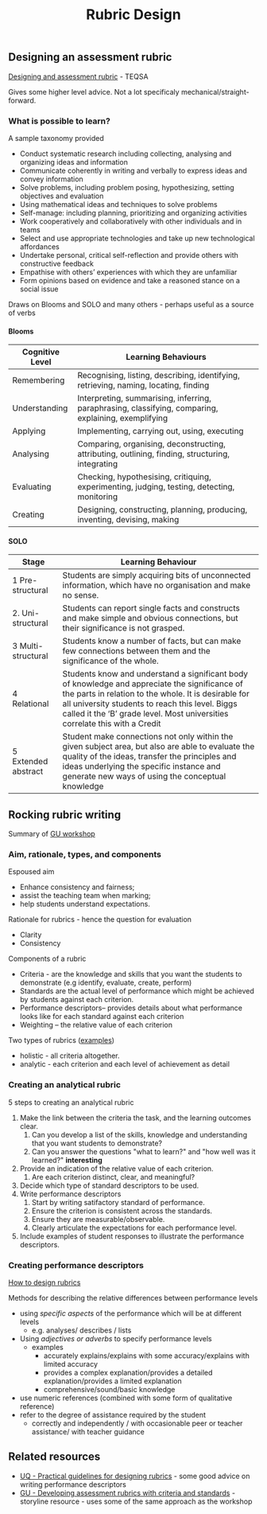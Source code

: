 ﻿---
title: Rubric Design
---
## Designing an assessment rubric

[Designing and assessment rubric](https://www.teqsa.gov.au/sites/default/files/2022-10/designing-assessment-rubric.pdf) - TEQSA

Gives some higher level advice. Not a lot specificaly mechanical/straight-forward.

### What is possible to learn?

A sample taxonomy provided

- Conduct systematic research including collecting, analysing and organizing ideas and information
- Communicate coherently in writing and verbally to express ideas and convey information
- Solve problems, including problem posing, hypothesizing, setting objectives and evaluation
- Using mathematical ideas and techniques to solve problems
- Self-manage: including planning, prioritizing and organizing activities
- Work cooperatively and collaboratively with other individuals and in teams
- Select and use appropriate technologies and take up new technological affordances
- Undertake personal, critical self-reflection and provide others with constructive feedback
- Empathise with others’ experiences with which they are unfamiliar
- Form opinions based on evidence and take a reasoned stance on a social issue

Draws on Blooms and SOLO and many others - perhaps useful as a source of verbs

#### Blooms

| Cognitive Level | Learning Behaviours |
| --- | --- |
| Remembering | Recognising, listing, describing, identifying, retrieving, naming, locating, finding |
| Understanding | Interpreting, summarising, inferring, paraphrasing, classifying, comparing, explaining, exemplifying |
| Applying | Implementing, carrying out, using, executing |
| Analysing| Comparing, organising, deconstructing, attributing, outlining, finding, structuring, integrating |
| Evaluating | Checking, hypothesising, critiquing, experimenting, judging, testing, detecting, monitoring |
| Creating | Designing, constructing, planning, producing, inventing, devising, making |

#### SOLO 

| Stage | Learning Behaviour |
| --- | --- |
| 1 Pre-structural | Students are simply acquiring bits of unconnected information, which have no organisation and make no sense. |
| 2. Uni-structural | Students can report single facts and constructs and make simple and obvious connections, but their significance is not grasped. |
| 3 Multi-structural | Students know a number of facts, but can make few connections between them and the significance of the whole. |
| 4 Relational | Students know and understand a significant body of knowledge and appreciate the significance of the parts in relation to the whole.  It is desirable for all university students to reach this level. Biggs called it the ‘B’ grade level. Most universities correlate this with a Credit |
| 5 Extended abstract | Student make connections not only within the given subject area, but also are able to evaluate the quality of the ideas, transfer the principles and ideas underlying the specific instance and generate new ways of using the conceptual knowledge |

## Rocking rubric writing

Summary of [GU workshop](https://griffitheduau.sharepoint.com/sites/LTSupportResources/SitePages/Rocking-Rubric-Writing(1).aspx)

### Aim, rationale, types, and components

Espoused aim 

- Enhance consistency and fairness;
- assist the teaching team when marking;
- help students understand expectations.

Rationale for rubrics  - hence the question for evaluation

- Clarity 
- Consistency

Components of a rubric 

- Criteria - are the knowledge and skills that you want the students to demonstrate (e.g identify, evaluate, create, perform)
- Standards are the actual level of performance which might be achieved by students against each criterion.
- Performance descriptors– provides details about what performance looks like for each standard against each criterion
- Weighting – the relative value of each criterion

Two types of rubrics ([examples](https://assessment.fiu.edu/resources/rubrics-and-curriculum-maps/_assets/rubrics/Developing%20Rubrics%20in%20Engineering%20-ABET.pdf))

- holistic - all criteria altogether.
- analytic - each criterion and each level of achievement as detail

### Creating an analytical rubric

5 steps to creating an analytical rubric

1. Make the link between the criteria the task, and the learning outcomes clear.
   1. Can you develop a list of the skills, knowledge and understanding that you want students to demonstrate?
   2. Can you answer the questions "what to learn?" and "how well was it learned?" **interesting**
2. Provide an indication of the relative value of each criterion.
   1. Are each criterion distinct, clear, and meaningful?
3. Decide which type of standard descriptors to be used.
4. Write performance descriptors
   1. Start by writing satifactory standard of performance.
   2. Ensure the criterion is consistent across the standards.
   3. Ensure they are measurable/observable.
   4. Clearly articulate the expectations for each performance level.
5. Include examples of student responses to illustrate the performance descriptors.

### Creating performance descriptors

[How to design rubrics](https://web.archive.org/web/20201128050908/https://www.assessmentforlearning.edu.au/professional_learning/success_criteria_and_rubrics/success_design_rubrics.html)

Methods for describing the relative differences between performance levels

- using _specific aspects_ of the performance which will be at different levels
  - e.g. analyses/ describes / lists 
- Using _adjectives or adverbs_ to specify performance levels 
  - examples
    - accurately explains/explains with some accuracy/explains with limited accuracy
    - provides a complex explanation/provides a detailed explanation/provides a limited explanation
    - comprehensive/sound/basic knowledge
- use numeric references (combined with some form of qualitative reference)
- refer to the degree of assistance required by the student
    - correctly and independently / with occasionable peer or teacher assistance/ with teacher guidance

## Related resources

- [UQ - Practical guidelines for designing rubrics](https://elearning.uq.edu.au/guides/turnitin/practical-guidelines-designing-rubrics) - some good advice on writing performance descriptors
- [GU - Developing assessment rubrics with criteria and standards](https://app.secure.griffith.edu.au/exlnt/entry/6385/view) - storyline resource - uses some of the same approach as the workshop